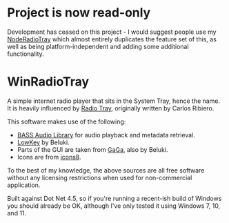 # Project is now read-only
Development has ceased on this project - I would suggest people use my [NodeRadioTray](https://github.com/eriqjaffe/NodeRadioTray) which almost entirely duplicates the feature set of this, as well as being platform-independent and adding some additional functionality.

# WinRadioTray
A simple internet radio player that sits in the System Tray, hence the name.  It is heavily influenced by [Radio Tray](https://github.com/lubosz/radiotray), originally written by Carlos Ribiero.

This software makes use of the following:
- [BASS Audio Library](http://www.un4seen.com/bass.html) for audio playback and metadata retrieval.
- [LowKey](https://github.com/Beluki/LowKey) by Beluki.
- Parts of the GUI are taken from [GaGa](https://github.com/Beluki/GaGa), also by Beluki.
- Icons are from [icons8](https://icons8.com/).

To the best of my knowledge, the above sources are all free software without any licensing restrictions when used for non-commercial application.
                
Built against Dot Net 4.5, so if you're running a recent-ish build of Windows you should already be OK, although I've only tested it using Windows 7, 10, and 11.
